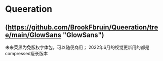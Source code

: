 # Queeration





## (https://github.com/BrookFbruin/Queeration/tree/main/GlowSans "GlowSans")
未来荧黑为免版权字体包，可以随便商用；
2022年6月的视觉更新用的都是compressed瘦长版本

